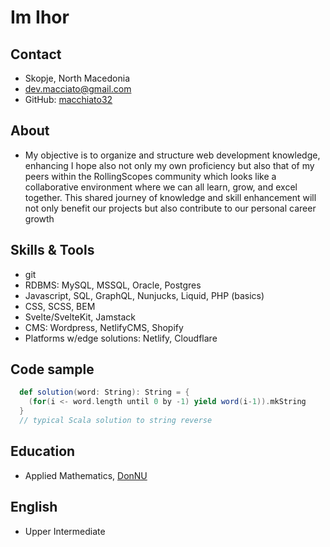 # Im Ihor
## Contact
- Skopje, North Macedonia
- [dev.macciato@gmail.com](mailto:dev.macciato@gmail.com)
- GitHub: [macchiato32](https://github.com/macchiato32)
## About
- My objective is to organize and structure web development knowledge, enhancing I hope also not only my own proficiency but also that of my peers within the RollingScopes community which looks like a collaborative environment where we can all learn, grow, and excel together. This shared journey of knowledge and skill enhancement will not only benefit our projects but also contribute to our personal career growth
## Skills & Tools
- git
- RDBMS: MySQL, MSSQL, Oracle, Postgres
- Javascript, SQL, GraphQL, Nunjucks, Liquid, PHP (basics)
- CSS, SCSS, BEM
- Svelte/SvelteKit, Jamstack
- CMS: Wordpress, NetlifyCMS, Shopify
- Platforms w/edge solutions: Netlify, Cloudflare 
## Code sample
```Scala
  def solution(word: String): String = {
    (for(i <- word.length until 0 by -1) yield word(i-1)).mkString
  }
  // typical Scala solution to string reverse
```
## Education
- Applied Mathematics, [DonNU](https://www.donnu.edu.ua/)
## English
- Upper Intermediate